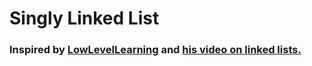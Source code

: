 # Singly Linked List

### Inspired by [LowLevelLearning](https://github.com/lowlevellearning/singly-linked-list) and [his video on linked lists.](https://www.youtube.com/watch?v=dti0F7w3yOQ)
